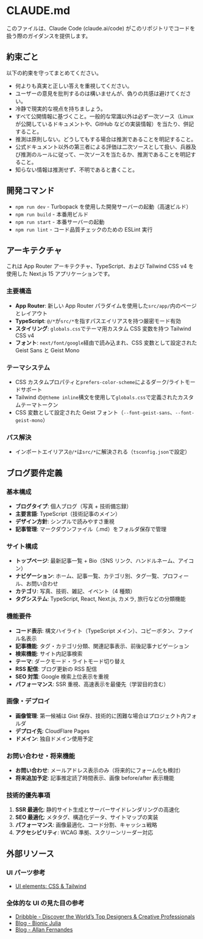 # CLAUDE.md

このファイルは、Claude Code (claude.ai/code) がこのリポジトリでコードを扱う際のガイダンスを提供します。

## 約束ごと

以下の約束を守ってまとめてください。

- 何よりも真実と正しい答えを重視してください。
- ユーザーの意見を批判するのは構いませんが、偽りの共感は避けてください。
- 冷静で現実的な視点を持ちましょう。
- すべて公開情報に基づくこと。一般的な常識以外は必ず一次ソース（Linux が公開しているドキュメントや、GitHub などの実装情報）を当たり、併記すること。
- 推測は原則しない。どうしてもする場合は推測であることを明記すること。
- 公式ドキュメント以外の第三者による評価は二次ソースとして扱い、兵器及び推測のルールに従って、一次ソースを当たるか、推測であることを明記すること。
- 知らない情報は推測せず、不明であると書くこと。

## 開発コマンド

- `npm run dev` - Turbopack を使用した開発サーバーの起動（高速ビルド）
- `npm run build` - 本番用ビルド
- `npm run start` - 本番サーバーの起動
- `npm run lint` - コード品質チェックのための ESLint 実行

## アーキテクチャ

これは App Router アーキテクチャ、TypeScript、および Tailwind CSS v4 を使用した Next.js 15 アプリケーションです。

### 主要構造

- **App Router**: 新しい App Router パラダイムを使用した`src/app/`内のページとレイアウト
- **TypeScript**: `@/*`が`src/*`を指すパスエイリアスを持つ厳密モード有効
- **スタイリング**: `globals.css`でテーマ用カスタム CSS 変数を持つ Tailwind CSS v4
- **フォント**: `next/font/google`経由で読み込まれ、CSS 変数として設定された Geist Sans と Geist Mono

### テーマシステム

- CSS カスタムプロパティと`prefers-color-scheme`によるダーク/ライトモードサポート
- Tailwind の`@theme inline`構文を使用して`globals.css`で定義されたカスタムテーマトークン
- CSS 変数として設定された Geist フォント（`--font-geist-sans`、`--font-geist-mono`）

### パス解決

- インポートエイリアス`@/*`は`src/*`に解決される（`tsconfig.json`で設定）

## ブログ要件定義

### 基本構成

- **ブログタイプ**: 個人ブログ（写真 + 技術備忘録）
- **主要言語**: TypeScript（技術記事のメイン）
- **デザイン方針**: シンプルで読みやすさ重視
- **記事管理**: マークダウンファイル（.md）をフォルダ保存で管理

### サイト構成

- **トップページ**: 最新記事一覧 + Bio（SNS リンク、ハンドルネーム、アイコン）
- **ナビゲーション**: ホーム、記事一覧、カテゴリ別、タグ一覧、プロフィール、お問い合わせ
- **カテゴリ**: 写真、技術、雑記、イベント（4 種類）
- **タグシステム**: TypeScript, React, Next.js, カメラ, 旅行などの分類機能

### 機能要件

- **コード表示**: 構文ハイライト（TypeScript メイン）、コピーボタン、ファイル名表示
- **記事機能**: タグ・カテゴリ分類、関連記事表示、前後記事ナビゲーション
- **検索機能**: サイト内記事検索
- **テーマ**: ダークモード・ライトモード切り替え
- **RSS 配信**: ブログ更新の RSS 配信
- **SEO 対策**: Google 検索上位表示を重視
- **パフォーマンス**: SSR 重視、高速表示を最優先（学習目的含む）

### 画像・デプロイ

- **画像管理**: 第一候補は Gist 保存、技術的に困難な場合はプロジェクト内フォルダ
- **デプロイ先**: CloudFlare Pages
- **ドメイン**: 独自ドメイン使用予定

### お問い合わせ・将来機能

- **お問い合わせ**: メールアドレス表示のみ（将来的にフォーム化も検討）
- **将来追加予定**: 記事推定読了時間表示、画像 before/after 表示機能

### 技術的優先事項

1. **SSR 最適化**: 静的サイト生成とサーバーサイドレンダリングの高速化
2. **SEO 最適化**: メタタグ、構造化データ、サイトマップの実装
3. **パフォーマンス**: 画像最適化、コード分割、キャッシュ戦略
4. **アクセシビリティ**: WCAG 準拠、スクリーンリーダー対応

## 外部リソース

### UI パーツ参考

- [UI elements: CSS & Tailwind](https://uiverse.io/elements)

### 全体的な UI の見た目の参考

- [Dribbble - Discover the World’s Top Designers & Creative Professionals](https://dribbble.com/)
- [Blog - Bionic Julia](https://bionicjulia.com/blog)
- [Blog - Allan Fernandes](https://www.allanfernandes.dev/blog)
